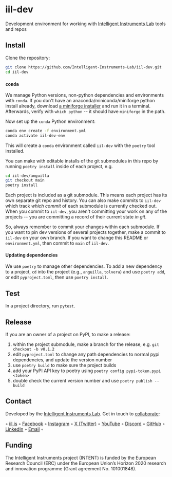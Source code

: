 # iil-dev

Development environment for working with [Intelligent Instruments Lab](https://iil.is) tools and repos

## Install

Clone the repository:

```sh
git clone https://github.com/Intelligent-Instruments-Lab/iil-dev.git
cd iil-dev
```

### `conda`

We manage Python versions, non-python dependencies and environments with `conda`. If you don't have an anaconda/miniconda/miniforge python install already, download [a miniforge installer](https://github.com/conda-forge/miniforge) and run it in a terminal. Afterwards, verify with `which python` -- it should have `miniforge` in the path.

Now set up the `conda` Python environment:

```sh
conda env create -f environment.yml
conda activate iil-dev-env
```

This will create a `conda` environment called `iil-dev` with the `poetry` tool installed.

You can make with editable installs of the git submodules in this repo by running `poetry install` inside of each project, e.g.

```sh
cd iil-dev/anguilla
git checkout main
poetry install
```

Each project is included as a git submodule. This means each project has its own separate git repo and history. You can also make commits to `iil-dev` which track *which commit* of each submodule is currently checked out. When you commit to `iil-dev`, you aren't committing your work on any of the projects -- you are committing a record of their current state *in git*.

So, always remember to commit your changes within each submodule. If you want to pin dev versions of several projects together, make a commit to `iil-dev` on your own branch. If you want to change this README or `environment.yml`, then commit to `main` of `iil-dev`.

#### Updating dependencies

We use `poetry` to manage other dependencies. To add a new dependency to a project, `cd` into the project (e.g., `anguilla`, `tolvera`) and use `poetry add`, or edit `pyproject.toml`, then use `poetry install`.

## Test

In a project directory, run `pytest`.

## Release

If you are an owner of a project on PyPI, to make a release:

1. within the project submodule, make a branch for the release, e.g. `git checkout -b v0.1.2`
2. edit `pyproject.toml` to change any path dependencies to normal pypi dependencies, and update the version number
3. use `poetry build` to make sure the project builds
4. add your PyPI API key to poetry using `poetry config pypi-token.pypi <token>`
5. double check the current version number and use `poetry publish --build`


## Contact

Developed by the [Intelligent Instruments Lab](https://iil.is/about). Get in touch to [collaborate](https://iil.is/collaborate):

 ◦ <a href="https://iil.is" target="_blank" rel="noopener" title="Intelligent Instrumets Lab">iil.is</a> ◦ 
<a href="https://facebook.com/intelligentinstrumentslab" target="_blank" rel="noopener" title="facebook.com">Facebook</a> ◦ 
<a href="https://instagram.com/intelligentinstruments" target="_blank" rel="noopener" title="instagram.com">Instagram</a> ◦ 
<a href="https://x.com/_iil_is" target="_blank" rel="noopener" title="x.com">X (Twitter)</a> ◦ 
<a href="https://youtube.com/@IntelligentInstruments" target="_blank" rel="noopener" title="youtube.com">YouTube</a> ◦ 
<a href="https://discord.gg/fY9GYMebtJ" target="_blank" rel="noopener" title="discord.gg">Discord</a> ◦ 
<a href="https://github.com/intelligent-instruments-lab" target="_blank" rel="noopener" title="github.com">GitHub</a> ◦ 
<a href="https://www.linkedin.com/company/intelligent-instruments-lab" target="_blank" rel="noopener" title="www.linkedin.com">LinkedIn</a> ◦ 
<a href="mailto:iil@lhi.is" target="_blank" rel="noopener" title="">Email</a> ◦ 

## Funding

The Intelligent Instruments project (INTENT) is funded by the European Research Council (ERC) under the European Union’s Horizon 2020 research and innovation programme (Grant agreement No. 101001848).

